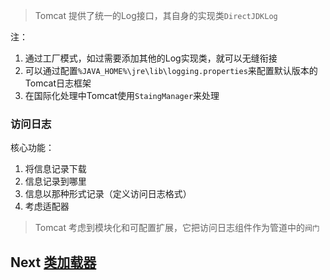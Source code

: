 > Tomcat 提供了统一的Log接口，其自身的实现类`DirectJDKLog`

注：
1. 通过工厂模式，如过需要添加其他的Log实现类，就可以无缝衔接
2. 可以通过配置`%JAVA_HOME%\jre\lib\logging.properties`来配置默认版本的Tomcat日志框架
3. 在国际化处理中Tomcat使用`StaingManager`来处理


### 访问日志
核心功能：
1. 将信息记录下载
2. 信息记录到哪里
3. 信息以那种形式记录（定义访问日志格式）
4. 考虑适配器
> Tomcat 考虑到模块化和可配置扩展，它把访问日志组件作为管道中的`阀门`


## Next [类加载器](./ClassLoader.md)